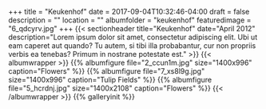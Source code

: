 +++
title = "Keukenhof"
date = 2017-09-04T10:32:46-04:00
draft = false
description = "" 
location = ""
albumfolder = "keukenhof"
featuredimage = "6_qdcyrv.jpg"
+++
{{< sectionheader 
    title="Keukenhof" 
    date="April 2012"
    description="Lorem ipsum dolor sit amet, consectetur adipiscing elit. Ubi ut eam caperet aut quando? Tu autem, si tibi illa probabantur, cur non propriis verbis ea tenebas? Primum in nostrane potestate est."
    >}}
{{< albumwrapper >}}
{{% albumfigure file="2_ccun1m.jpg" size="1400x996" caption="Flowers" %}}
{{% albumfigure file="7_xs8l9g.jpg" size="1400x996" caption="Tulip Fields" %}}
{{% albumfigure file="5_hcrdnj.jpg" size="1400x2108" caption="Flowers" %}}
{{< /albumwrapper >}}
{{% galleryinit %}}